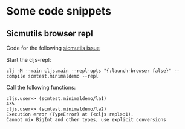 # Some code snippets

## Sicmutils browser repl
Code for the following [sicmutils issue](https://github.com/sicmutils/sicmutils/issues/271)

Start the cljs-repl:
```
clj -M --main cljs.main --repl-opts "{:launch-browser false}" --compile scmtest.minimaldemo --repl
```

Call the following functions:
```
cljs.user=> (scmtest.minimaldemo/la1)
435
cljs.user=> (scmtest.minimaldemo/la2)
Execution error (TypeError) at (<cljs repl>:1).
Cannot mix BigInt and other types, use explicit conversions
```

